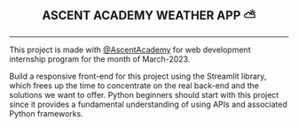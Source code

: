 <!DOCTYPE html>
<html lang="en" dir="ltr">

<head>
    <meta charset="utf-8">
    <meta name="viewport" content="width=device-width, initial-scale=1.0">
    <link rel="stylesheet" href="style.css">
    <link rel="stylesheet" href="https://cdnjs.cloudflare.com/ajax/libs/font-awesome/5.14.0/css/all.min.css">
</head>

<body>
<h2 style="text-align:center;"> ASCENT ACADEMY WEATHER APP ⛅ </h2>
<hr>
<p>
This project is made with 
<a href="#">@AscentAcademy</a> for web development internship program for the month of March-2023. <br>

Build a responsive front-end for this project using the Streamlit library, which frees up the time to
concentrate on the real back-end and the solutions we want to offer. Python beginners should start
with this project since it provides a fundamental understanding of using APIs and associated
Python frameworks.
</p>

</body>
</html>

